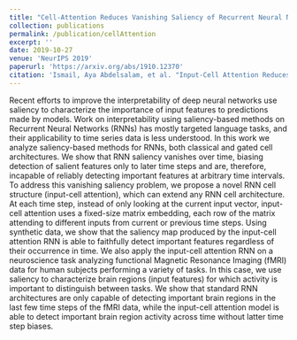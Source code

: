 ```yaml
---
title: "Cell-Attention Reduces Vanishing Saliency of Recurrent Neural Networks"
collection: publications
permalink: /publication/cellAttention
excerpt: ''
date: 2019-10-27
venue: 'NeurIPS 2019'
paperurl: 'https://arxiv.org/abs/1910.12370'
citation: 'Ismail, Aya Abdelsalam, et al. "Input-Cell Attention Reduces Vanishing Saliency of Recurrent Neural Networks." arXiv preprint arXiv:1910.12370 (2019).'
---
```


Recent efforts to improve the interpretability of deep neural networks use saliency to characterize the importance of input features to predictions made by models. Work on interpretability using saliency-based methods on Recurrent Neural Networks (RNNs) has mostly targeted language tasks, and their applicability to time series data is less understood. In this work we analyze saliency-based methods for RNNs, both classical and gated cell architectures. We show that RNN saliency vanishes over time, biasing detection of salient features only to later time steps and are, therefore, incapable of reliably detecting important features at arbitrary time intervals. To address this vanishing saliency problem, we propose a novel RNN cell structure (input-cell attention), which can extend any RNN cell architecture. At each time step, instead of only looking at the current input vector, input-cell attention uses a fixed-size matrix embedding, each row of the matrix attending to different inputs from current or previous time steps. Using synthetic data, we show that the saliency map produced by the input-cell attention RNN is able to faithfully detect important features regardless of their occurrence in time. We also apply the input-cell attention RNN on a neuroscience task analyzing functional Magnetic Resonance Imaging (fMRI) data for human subjects performing a variety of tasks. In this case, we use saliency to characterize brain regions (input features) for which activity is important to distinguish between tasks. We show that standard RNN architectures are only capable of detecting important brain regions in the last few time steps of the fMRI data, while the input-cell attention model is able to detect important brain region activity across time without latter time step biases. 